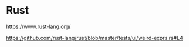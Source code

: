 # Rust

<https://www.rust-lang.org/>

https://github.com/rust-lang/rust/blob/master/tests/ui/weird-exprs.rs#L4
